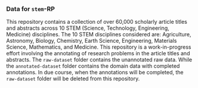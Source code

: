 ### Data for `stem`-RP

This repository contains a collection of over 60,000 scholarly article titles and abstracts across 10 STEM (Science, Technology, Engineering, Medicine) disciplines.
The 10 STEM disciplines considered are: Agriculture, Astronomy, Biology, Chemistry, Earth Science, Engineering, Materials Science, Mathematics, and Medicine.
This repository is a work-in-progress effort involving the annotating of research problems in the article titles and abstracts. The `raw-dataset` folder contains the unannotated raw data. 
While the `annotated-dataset` folder contains the domain data with completed annotations. In due course, when the annotations will be completed, the `raw-dataset` folder will be deleted from this repository.
